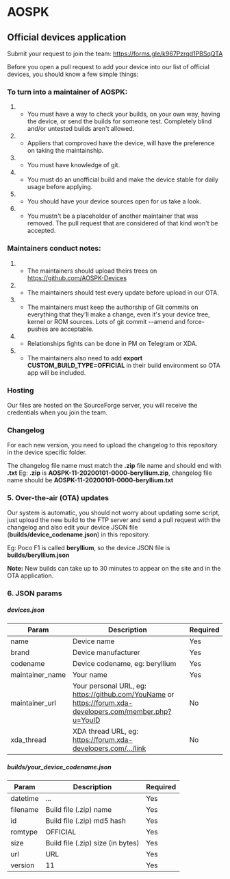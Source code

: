# AOSPK
## Official devices application

Submit your request to join the team: https://forms.gle/k967Pzrqd1PBSqQTA

Before you open a pull request to add your device into our list of official devices, you should know a few simple things:

### To turn into a maintainer of AOSPK:
1. - You must have a way to check your builds, on your own way, having the device, or send the builds for someone test. Completely blind and/or untested builds aren't allowed.
2. - Appliers that comproved have the device, will have the preference on taking the maintainship.
3. - You must have knowledge of git.
4. - You must do an unofficial build and make the device stable for daily usage before applying.
5. - You should have your device sources open for us take a look.
6. - You mustn't be a placeholder of another maintainer that was removed. The pull request that are considered of that kind won't be accepted.

### Maintainers conduct notes:
1. - The maintainers should upload theirs trees on https://github.com/AOSPK-Devices
2. - The maintainers should test every update before upload in our OTA.
3. - The maintainers must keep the authorship of Git commits on everything that they'll make a change, even it's your device tree, kernel or ROM sources. Lots of git commit --amend and force-pushes are acceptable.
4. - Relationships fights can be done in PM on Telegram or XDA.
5. - The maintainers also need to add **export CUSTOM_BUILD_TYPE=OFFICIAL** in their build environment so OTA app will be included.

### Hosting
Our files are hosted on the SourceForge server, you will receive the credentials when you join the team.

### Changelog
For each new version, you need to upload the changelog to this repository in the device specific folder.

The changelog file name must match the **.zip** file name and should end with **.txt**
Eg: **.zip** is **AOSPK-11-20200101-0000-beryllium.zip**, changelog file name should be **AOSPK-11-20200101-0000-beryllium.txt**

### 5. Over-the-air (OTA) updates
Our system is automatic, you should not worry about updating some script, just upload the new build to the FTP server and send a pull request with the changelog and also edit your device JSON file (**builds/device_codename.json**) in this repository.

Eg: Poco F1 is called **beryllium**, so the device JSON file is **builds/beryllium.json**

**Note:** New builds can take up to 30 minutes to appear on the site and in the OTA application.

### 6. JSON params

##### devices.json
| Param | Description | Required |
|--|--|--|
| name | Device name | Yes |
| brand | Device manufacturer | Yes |
| codename | Device codename, eg: beryllium | Yes |
| maintainer_name | Your name | Yes |
| maintainer_url | Your personal URL, eg: https://github.com/YouName or https://forum.xda-developers.com/member.php?u=YouID | No  |
| xda_thread | XDA thread URL, eg: https://forum.xda-developers.com/.../link | No |

##### builds/your_device_codename.json
| Param | Description | Required |
|--|--|--|
| datetime | ... | Yes |
| filename | Build file (.zip) name | Yes |
| id | Build file (.zip) md5 hash | Yes |
| romtype | OFFICIAL | Yes |
| size | Build file (.zip) size (in bytes) | Yes |
| url | URL | Yes |
| version | 11 | Yes |
